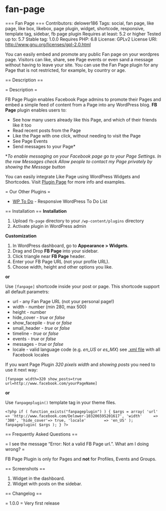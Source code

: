 # fan-page
=== Fan Page ===
Contributors: delower186
Tags: social, fan page, like page, like box, likebox, page plugin, widget, shortcode, responsive, template tag, sidebar, fb page plugin
Requires at least: 5.2 or higher
Tested up to: 5.7
Stable tag: 1.0.0
Requires PHP: 6.8
License: GPLv2
License URI: http://www.gnu.org/licenses/gpl-2.0.html

You can easily embed and promote any public Fan page on your wordpres page. Visitors can like, share, see Page events or even sand a message without having to leave your site. You can use the Fan Page plugin for any Page that is not restricted, for example, by country or age.

== Description ==

= Description =

FB Page Plugin enables Facebook Page admins to promote their Pages and embed a simple feed of content from a Page into any WordPress blog. **FB Page** plugin enables users to:

* See how many users already like this Page, and which of their friends like it too
* Read recent posts from the Page
* Like the Page with one click, without needing to visit the Page
* See Page Events
* Send messages to your Page\*

\**To enable messaging on your Facebook page go to your Page Settings. In the row Messages check Allow people to contact my Page privately by showing the Message button*

You can easily integrate Like Page using WordPress Widgets and Shortcodes. Visit [Plugin Page](https://delower.me/fb-page/ "See 'FB Page' Page") for more info and examples.

= Our Other Plugins =

* [WP To Do](https://wordpress.org/plugins/wp-todo/ "See plugin demo") - Responsive WordPress To Do List


== Installation ==
**Installation**

1. Upload `fb-page` directory to your `/wp-content/plugins` directory
1. Activate plugin in WordPress admin

**Customization**

1. In WordPress dashboard, go to **Appearance > Widgets**. 
1. Drag and Drop **FB Page** into your sidebar.
1. Click triangle near **FB Page** header.
1. Enter your FB Page URL (not your profile URL).
1. Choose width, height and other options you like.

**or**

Use `[fanpage]` shortcode inside your post or page. This shortcode support all default parametrs:


* url - any Fan Page URL (not your personal page!)
* width - number (min 280, max 500)
* height - number
* hide_cover - *true* or *false*
* show_facepile - *true* or *false*
* small_header - *true* or *false*
* timeline - *true* or *false*
* events - *true* or *false*
* messages - *true* or *false*
* locale - valid language code (e.g. *en_US* or *es_MX*) see [.xml file](http://www.facebook.com/translations/FacebookLocales.xml "Facebook locales XML") with all Facebook locales


If you want Page Plugin *320 pixels width* and *showing posts* you need to use it next way:

`[fanpage width=320 show_posts=true url=http://www.facebook.com/yourPageName]`

**or**

Use `fanpageplugin()` template tag in your theme files.

`<?php if ( function_exists("fanpageplugin") ) {
	$args = array(
		'url'			=> 'http://www.facebook.com/Delower-103206595201617',
		'width'		=> '300',
		'hide_cover'=> true,
		'locale'		=> 'en_US'
	);
	fanpageplugin( $args );
} ?>`

== Frequently Asked Questions ==

= I see the message “Error: Not a valid FB Page url.”. What am I doing wrong? =

FB Page Plugin is only for Pages and **not** for Profiles, Events and Groups.

== Screenshots ==

1. Widget in the dashboard.
2. Widget with posts on the sidebar.

== Changelog ==

= 1.0.0 =
Very first release
